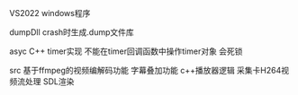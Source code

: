 VS2022 windows程序

dumpDll
crash时生成.dump文件库

asyc
C++ timer实现 不能在timer回调函数中操作timer对象 会死锁

src
基于ffmpeg的视频编解码功能 字幕叠加功能
c++播放器逻辑 采集卡H264视频流处理 SDL渲染